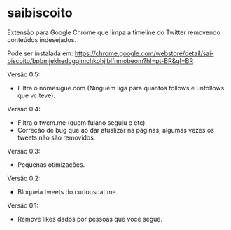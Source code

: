 # saibiscoito
Extensão para Google Chrome que limpa a timeline do Twitter removendo conteúdos indesejados.

Pode ser instalada em:
https://chrome.google.com/webstore/detail/sai-biscoito/bpbmjekhedcggimchkohjlblfnmobeom?hl=pt-BR&gl=BR

Versão 0.5:
- Filtra o nomesigue.com (Ninguém liga para quantos follows e unfollows que vc teve).

Versão 0.4:
- Filtra o twcm.me (quem fulano seguiu e etc).
- Correção de bug que ao dar atualizar na páginas, algumas vezes os tweets não são removidos.

Versão 0.3:
- Pequenas otimizações.

Versão 0.2:
- Bloqueia tweets do curiouscat.me.

Versão 0.1:
- Remove likes dados por pessoas que você segue.
